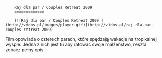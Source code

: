 
        Raj dla par / Couples Retreat 2009 
        =============
        
        [![Raj dla par / Couples Retreat 2009 ](http://vidos.pl/images/player.gif)](http://vidos.pl/raj-dla-par-couples-retreat-2009)
        
        
 Film opowiada o czterech parach, które spędzają wakacje na tropikalnej wyspie. Jedna z nich jest tu aby ratować swoje małżeństwo, reszta zobacz pełny opis
    